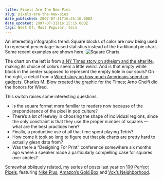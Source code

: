 ```yaml
---
title: Pixels Are The New Pies
slug: pixels-are-the-new-pies
date_published: 2007-07-31T16:25:16.000Z
date_updated: 2007-07-31T16:25:16.000Z
tags: Best Of, Most Popular, tech
---
```


An interesting infographic trend: Square blocks of color are now being used to represent percentage-based statistics instead of the traditional pie chart. Some recent examples are shown here.
![Square Charts](http://www.dashes.com/anil/images/square-graphs.png)

The chart on the left is from [a NY Times story on atheism and the afterlife](http://www.nytimes.com/2007/07/29/magazine/29wwln-lede-t.html?ref=magazine), making its choice of colors seem a little weird. And is that empty white block in the center supposed to represent the empty hole in our souls? On the right, a detail from a [Wired story on how much Americans spend on gadgets](http://www.wired.com/techbiz/it/magazine/15-08/st_infoporn). Charles M. Blow created the graphic for the Times; Arno Ghelfi did the honors for Wired.

This switch raises some interesting questions.

- Is the square format more familiar to readers now because of the preponderance of the pixel in pop culture?
- There’s a lot of leeway in choosing the shape of individual regions, since the only constraint is that they use the proper number of squares — what are the best practices here?
- Finally, a productive use of all that time spent playing Tetris?
- How come it took so long to figure out that pie charts are pretty hard to actually glean data from?
- Was there a “Designing For Print” conference somewhere six months ago where a speaker made a particularly compelling case for squares over circles?

Somewhat obliquely related, my series of posts last year on [100 Perfect Pixels](http://www.dashes.com/admin/mt/mt-search.cgi?tag=100px&amp;blog_id=1), featuring [Nike Plus](http://www.dashes.com/anil/2006/08/100-perfect-pix.html), [Amazon’s Gold Box](http://www.dashes.com/anil/2006/08/100-perfect-pix-1.html) and [Vox’s Neighborhood](http://www.dashes.com/anil/2006/08/100-perfect-pix-2.html).
